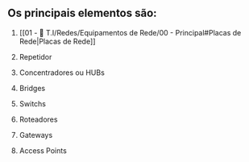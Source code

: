 ## Os principais elementos são:

1. [[01 -   T.I/Redes/Equipamentos de Rede/00 - Principal#Placas de Rede|Placas de Rede]]

2. Repetidor

3. Concentradores ou HUBs

4. Bridges

5. Switchs

6. Roteadores

7. Gateways

8. Access Points